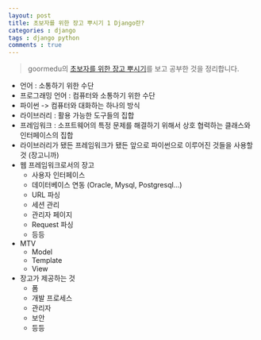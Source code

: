 ```yaml
---
layout: post
title: 초보자를 위한 장고 뿌시기 1 Django란?
categories : django
tags : django python
comments : true
---
```


> goormedu의 [초보자를 위한 장고 뿌시기](https://edu.goorm.io/learn/lecture/16377/%EC%B4%88%EB%B3%B4%EC%9E%90%EB%A5%BC-%EC%9C%84%ED%95%9C-%EC%9E%A5%EA%B3%A0-django-%EB%BF%8C%EC%8B%9C%EA%B8%B0)를 보고 공부한 것을 정리합니다.

-	언어 : 소통하기 위한 수단
-	프로그래밍 언어 : 컴퓨터와 소통하기 위한 수단
-	파이썬 -> 컴퓨터와 대화하는 하나의 방식
-	라이브러리 : 활용 가능한 도구들의 집합
-	프레임워크 : 소프트웨어의 특정 문제를 해결하기 위해서 상호 협력하는 클래스와 인터페이스의 집합
-	라이브러리가 됐든 프레임워크가 됐든 앞으로 파이썬으로 이루어진 것들을 사용할 것 (장고니까)
-	웹 프레임워크로서의 장고
	-	사용자 인터페이스
	-	데이터베이스 연동 (Oracle, Mysql, Postgresql…)
	-	URL 파싱
	-	세션 관리
	-	관리자 페이지
	-	Request 파싱
	-	등등
-	MTV
	-	Model
	-	Template
	-	View
-	장고가 제공하는 것
	-	폼
	-	개발 프로세스
	-	관리자
	-	보안
	-	등등
